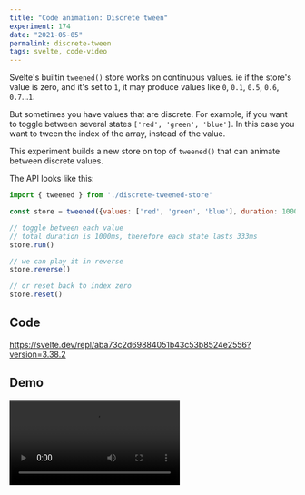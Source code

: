 ```yaml
---
title: "Code animation: Discrete tween"
experiment: 174
date: "2021-05-05"
permalink: discrete-tween
tags: svelte, code-video
---
```


Svelte's builtin `tweened()` store works on continuous values. ie if the store's value is zero, and it's set to `1`, it may produce values like `0`, `0.1`, `0.5`, `0.6`, `0.7`...`1`.

But sometimes you have values that are discrete. For example, if you want to toggle between several states `['red', 'green', 'blue']`. In this case you want to tween the index of the array, instead of the value.

This experiment builds a new store on top of `tweened()` that can animate between discrete values.

The API looks like this:

```javascript
import { tweened } from './discrete-tweened-store'

const store = tweened({values: ['red', 'green', 'blue'], duration: 1000})

// toggle between each value
// total duration is 1000ms, therefore each state lasts 333ms
store.run()

// we can play it in reverse
store.reverse()

// or reset back to index zero
store.reset()
```

## Code

https://svelte.dev/repl/aba73c2d69884051b43c53b8524e2556?version=3.38.2

## Demo

<video controls src="https://res.cloudinary.com/dzwnkx0mk/video/upload/v1620265969/1000experiments.dev/discrete-tween_pkw98y.mp4"/>

## Notes

- Maybe an abstraction can be created on top of this, like "an array of tweens", so you can run a set of operations on many tweens at once.
